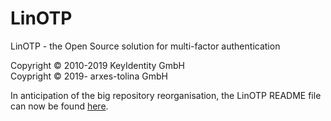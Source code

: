 # LinOTP

LinOTP - the Open Source solution for multi-factor authentication

Copyright © 2010-2019 KeyIdentity GmbH  
Coypright © 2019- arxes-tolina GmbH

In anticipation of the big repository reorganisation, the LinOTP
README file can now be found [here](linotpd/src/README.md).
